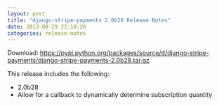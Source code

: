 ```yaml
---
layout: post
title: "django-stripe-payments 2.0b28 Release Notes"
date: 2013-08-29 22:18:20
categories: release-notes
---
```


Download: <https://pypi.python.org/packages/source/d/django-stripe-payments/django-stripe-payments-2.0b28.tar.gz>

This release includes the following:

* 2.0b28
* Allow for a callback to dynamically determine subscription quantity
